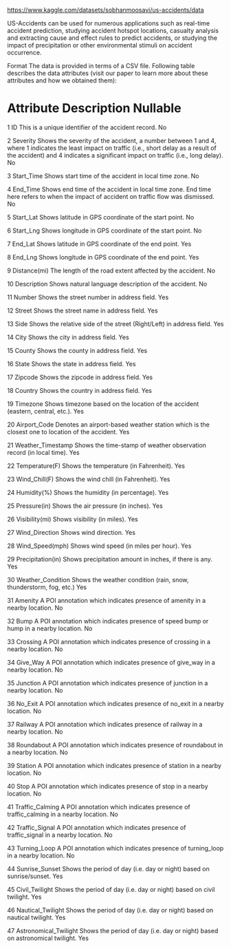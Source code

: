 
https://www.kaggle.com/datasets/sobhanmoosavi/us-accidents/data

US-Accidents can be used for numerous applications such as real-time accident prediction, studying accident hotspot locations, casualty analysis and extracting cause and effect rules to predict accidents, or studying the impact of precipitation or other environmental stimuli on accident occurrence.


Format
The data is provided in terms of a CSV file. Following table describes the data attributes (visit our paper to learn more about these attributes and how we obtained them):
#	Attribute	Description	Nullable

1	ID	This is a unique identifier of the accident record.	No

2	Severity	Shows the severity of the accident, a number between 1 and 4, where 1 indicates the least impact on traffic (i.e., short delay as a result of the accident) and 4 indicates a significant impact on traffic (i.e., long delay).	No

3	Start_Time	Shows start time of the accident in local time zone.	No

4	End_Time	Shows end time of the accident in local time zone. End time here refers to when the impact of accident on traffic flow was dismissed.	No

5	Start_Lat	Shows latitude in GPS coordinate of the start point.	No

6	Start_Lng	Shows longitude in GPS coordinate of the start point.	No

7	End_Lat	Shows latitude in GPS coordinate of the end point.	Yes

8	End_Lng	Shows longitude in GPS coordinate of the end point.	Yes

9	Distance(mi)	The length of the road extent affected by the accident.	No

10	Description	Shows natural language description of the accident.	No

11	Number	Shows the street number in address field.	Yes

12	Street	Shows the street name in address field.	Yes

13	Side	Shows the relative side of the street (Right/Left) in address field.	Yes

14	City	Shows the city in address field.	Yes

15	County	Shows the county in address field.	Yes

16	State	Shows the state in address field.	Yes

17	Zipcode	Shows the zipcode in address field.	Yes

18	Country	Shows the country in address field.	Yes

19	Timezone	Shows timezone based on the location of the accident (eastern, central, etc.).	Yes

20	Airport_Code	Denotes an airport-based weather station which is the closest one to location of the accident.	Yes

21	Weather_Timestamp	Shows the time-stamp of weather observation record (in local time).	Yes

22	Temperature(F)	Shows the temperature (in Fahrenheit).	Yes

23	Wind_Chill(F)	Shows the wind chill (in Fahrenheit).	Yes

24	Humidity(%)	Shows the humidity (in percentage).	Yes

25	Pressure(in)	Shows the air pressure (in inches).	Yes

26	Visibility(mi)	Shows visibility (in miles).	Yes

27	Wind_Direction	Shows wind direction.	Yes

28	Wind_Speed(mph)	Shows wind speed (in miles per hour).	Yes

29	Precipitation(in)	Shows precipitation amount in inches, if there is any.	Yes

30	Weather_Condition	Shows the weather condition (rain, snow, thunderstorm, fog, etc.)	Yes

31	Amenity	A POI annotation which indicates presence of amenity in a nearby location. No

32	Bump	A POI annotation which indicates presence of speed bump or hump in a nearby location.	No

33	Crossing	A POI annotation which indicates presence of crossing in a nearby location. No

34	Give_Way	A POI annotation which indicates presence of give_way in a nearby location. No

35	Junction	A POI annotation which indicates presence of junction in a nearby location. No

36	No_Exit	A POI annotation which indicates presence of no_exit in a nearby location. No

37	Railway	A POI annotation which indicates presence of railway in a nearby location. No

38	Roundabout	A POI annotation which indicates presence of roundabout in a nearby location. No

39	Station	A POI annotation which indicates presence of station in a nearby location. No

40	Stop	A POI annotation which indicates presence of stop in a nearby location. No

41	Traffic_Calming	A POI annotation which indicates presence of traffic_calming in a nearby location. No

42	Traffic_Signal	A POI annotation which indicates presence of traffic_signal in a nearby location. No

43	Turning_Loop	A POI annotation which indicates presence of turning_loop in a nearby location. No

44	Sunrise_Sunset	Shows the period of day (i.e. day or night) based on sunrise/sunset.	Yes

45	Civil_Twilight	Shows the period of day (i.e. day or night) based on civil twilight. Yes

46	Nautical_Twilight	Shows the period of day (i.e. day or night) based on nautical twilight. Yes

47	Astronomical_Twilight	Shows the period of day (i.e. day or night) based on astronomical twilight. Yes

